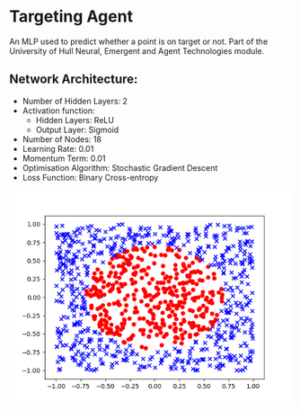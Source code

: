# Targeting Agent

An MLP used to predict whether a point is on target or not. Part of the University of Hull Neural, Emergent and Agent Technologies module.

## Network Architecture:
* Number of Hidden Layers: 2 
* Activation function:
  * Hidden Layers: ReLU
  * Output Layer: Sigmoid
* Number of Nodes: 18 
* Learning Rate: 0.01 
* Momentum Term: 0.01 
* Optimisation Algorithm: Stochastic Gradient Descent 
* Loss Function: Binary Cross-entropy

![](target.png?raw=true)

